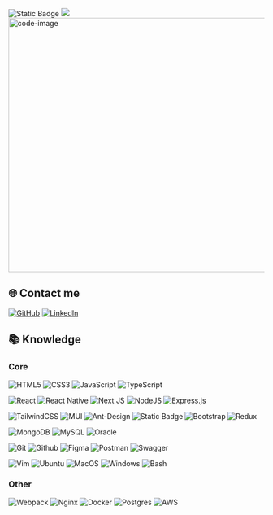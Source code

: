 ![Static Badge](https://img.shields.io/badge/software_developer-icon?style=for-the-badge&logo=codeium&logoColor=%23fff&color=%23000000) ![](https://komarev.com/ghpvc/?username=vogiadat)
<a href="#" target="_blank">
  <img src="gif/nerd.gif"  height="500" width="1200" alt="code-image" alt="rolledev-official" />
</a>

## 🌐️ Contact me 

[![GitHub](https://img.shields.io/badge/Gmail-D14836?style=for-the-badge&logo=gmail&logoColor=white)](mailto:vogiadat.work@gmail.com)
[![LinkedIn](https://img.shields.io/badge/LinkedIn-blue?style=for-the-badge&logo=linkedin&logoColor=white)](https://www.linkedin.com/in/vogiadat/)

## 📚 Knowledge 
### Core
 ![HTML5](https://img.shields.io/badge/html5-%23E34F26.svg?style=for-the-badge&logo=html5&logoColor=white) ![CSS3](https://img.shields.io/badge/css3-%231572B6.svg?style=for-the-badge&logo=css3&logoColor=white) ![JavaScript](https://img.shields.io/badge/javascript-%23323330.svg?style=for-the-badge&logo=javascript&logoColor=%23F7DF1E) ![TypeScript](https://img.shields.io/badge/typescript-%23007ACC.svg?style=for-the-badge&logo=typescript&logoColor=white)  

![React](https://img.shields.io/badge/react-%2320232a.svg?style=for-the-badge&logo=react&logoColor=%2361DAFB) 
![React Native](https://img.shields.io/badge/react_native-gray.svg?style=for-the-badge&logo=react&logoColor=%2361DAFB)
![Next JS](https://img.shields.io/badge/Next-black?style=for-the-badge&logo=next.js&logoColor=white) ![NodeJS](https://img.shields.io/badge/node.js-6DA55F?style=for-the-badge&logo=node.js&logoColor=white)
 ![Express.js](https://img.shields.io/badge/express.js-%23404d59.svg?style=for-the-badge&logo=express&logoColor=%2361DAFB) 

 ![TailwindCSS](https://img.shields.io/badge/tailwindcss-%2338B2AC.svg?style=for-the-badge&logo=tailwind-css&logoColor=white) ![MUI](https://img.shields.io/badge/MUI-%230081CB.svg?style=for-the-badge&logo=mui&logoColor=white) ![Ant-Design](https://img.shields.io/badge/-AntDesign-%230170FE?style=for-the-badge&logo=ant-design&logoColor=white) ![Static Badge](https://img.shields.io/badge/shadcnui-icon?style=for-the-badge&logo=shadcnui&logoColor=%23000000&color=%23f5f5f5) ![Bootstrap](https://img.shields.io/badge/bootstrap-%238511FA.svg?style=for-the-badge&logo=bootstrap&logoColor=white) ![Redux](https://img.shields.io/badge/redux-%23593d88.svg?style=for-the-badge&logo=redux&logoColor=white) 
 
 ![MongoDB](https://img.shields.io/badge/MongoDB-%234ea94b.svg?style=for-the-badge&logo=mongodb&logoColor=white) ![MySQL](https://img.shields.io/badge/mysql-%2300000f.svg?style=for-the-badge&logo=mysql&logoColor=white&color=%234479A1) ![Oracle](https://img.shields.io/badge/oracle-icon?style=for-the-badge&logo=oracle&logoColor=%23FFFFFF&color=%23F80000)

 ![Git](https://img.shields.io/badge/git-icon?style=for-the-badge&logo=git&logoColor=%23FFFFFF&color=%23F05032)
![Github](https://img.shields.io/badge/github-121013?style=for-the-badge&logo=github&logoColor=white) ![Figma](https://img.shields.io/badge/figma-%23F24E1E.svg?style=for-the-badge&logo=figma&logoColor=white) ![Postman](https://img.shields.io/badge/Postman-FF6C37?style=for-the-badge&logo=postman&logoColor=white) ![Swagger](https://img.shields.io/badge/swagger-icon?style=for-the-badge&logo=swagger&logoColor=%2385EA2D&color=%23555555) 

![Vim](https://img.shields.io/badge/vim-icon?style=for-the-badge&logo=vim&logoColor=%23ffff&color=%23019733) ![Ubuntu](https://img.shields.io/badge/ubuntu-icon?style=for-the-badge&logo=ubuntu&logoColor=%23ffff&color=%23E95420) ![MacOS](https://img.shields.io/badge/MacOS-icon?style=for-the-badge&logo=apple&logoColor=%23ffff&color=%23000000) ![Windows](https://img.shields.io/badge/Windows-%230db7ed.svg?style=for-the-badge&logoColor=white) ![Bash](https://img.shields.io/badge/bash-icon?style=for-the-badge&logo=gnubash&logoColor=%234EAA25&color=%23f5f5f5)


### Other
 ![Webpack](https://img.shields.io/badge/webpack-%238DD6F9.svg?style=for-the-badge&logo=webpack&logoColor=black) ![Nginx](https://img.shields.io/badge/nginx-%23009639.svg?style=for-the-badge&logo=nginx&logoColor=white) ![Docker](https://img.shields.io/badge/docker-%230db7ed.svg?style=for-the-badge&logo=docker&logoColor=white) ![Postgres](https://img.shields.io/badge/postgres-%23316192.svg?style=for-the-badge&logo=postgresql&logoColor=white)  ![AWS](https://img.shields.io/badge/AWS-%23FF9900.svg?style=for-the-badge&logo=amazonwebservices&logoColor=white)
